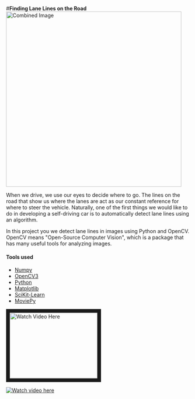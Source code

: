 #**Finding Lane Lines on the Road** 
<img src="laneLines_thirdPass.jpg" width="480" alt="Combined Image" />

When we drive, we use our eyes to decide where to go.  The lines on the road that show us where the lanes are act as our constant reference for where to steer the vehicle.  Naturally, one of the first things we would like to do in developing a self-driving car is to automatically detect lane lines using an algorithm.

In this project you we detect lane lines in images using Python and OpenCV.  OpenCV means "Open-Source Computer Vision", which is a package that has many useful tools for analyzing images.  

#### Tools used
* [Numpy](http://www.numpy.org/)
* [OpenCV3](http://pandas.pydata.org/)
* [Python](https://www.python.org/)
* [Matplotlib](http://matplotlib.org/api/pyplot_api.html)
* [SciKit-Learn](http://scikit-learn.org/)
* [MoviePy](http://zulko.github.io/moviepy/)
<!-- https://www.youtube.com/watch?v=Ha090kb7ZkI -->

<a href="http://www.youtube.com/watch?feature=player_embedded&v=Ha090kb7ZkI
" target="_blank"><img src="http://img.youtube.com/vi/Ha090kb7ZkI/0.jpg" 
alt="Watch Video Here" width="240" height="180" border="10" /></a>


[![Watch video here](http://img.youtube.com/vi/Ha090kb7ZkI/0.jpg)](http://www.youtube.com/watch?v=Ha090kb7ZkI)
